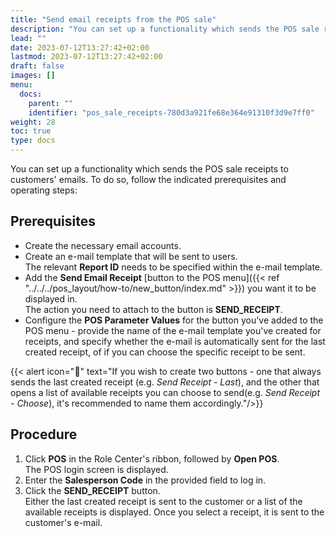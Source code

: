 ```yaml
---
title: "Send email receipts from the POS sale"
description: "You can set up a functionality which sends the POS sale receipts to customers' emails."
lead: ""
date: 2023-07-12T13:27:42+02:00
lastmod: 2023-07-12T13:27:42+02:00
draft: false
images: []
menu:
  docs:
    parent: ""
    identifier: "pos_sale_receipts-780d3a921fe68e364e91310f3d9e7ff0"
weight: 28
toc: true
type: docs
---
```


You can set up a functionality which sends the POS sale receipts to customers' emails. To do so, follow the indicated prerequisites and operating steps:

## Prerequisites

- Create the necessary email accounts.
- Create an e-mail template that will be sent to users.    
  The relevant **Report ID** needs to be specified within the e-mail template.
- Add the **Send Email Receipt** [button to the POS menu]({{< ref "../../../pos_layout/how-to/new_button/index.md" >}}) you want it to be displayed in.       
  The action you need to attach to the button is **SEND_RECEIPT**.
- Configure the **POS Parameter Values** for the button you've added to the POS menu - provide the name of the e-mail template you've created for receipts, and specify whether the e-mail is automatically sent for the last created receipt, of if you can choose the specific receipt to be sent.

{{< alert icon="📝" text="If you wish to create two buttons - one that always sends the last created receipt (e.g. <i>Send Receipt - Last</i>), and the other that opens a list of available receipts you can choose to send(e.g. <i>Send Receipt - Choose</i>), it's recommended to name them accordingly."/>}}

## Procedure

1. Click **POS** in the Role Center's ribbon, followed by **Open POS**.     
   The POS login screen is displayed.
2. Enter the **Salesperson Code** in the provided field to log in.
3. Click the **SEND_RECEIPT** button.     
   Either the last created receipt is sent to the customer or a list of the available receipts is displayed. Once you select a receipt, it is sent to the customer's e-mail.